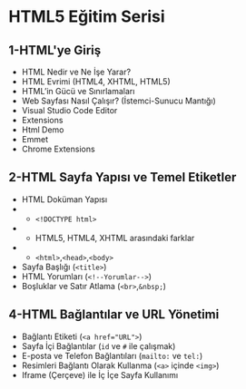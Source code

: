 # HTML5 Eğitim Serisi
## 1-HTML'ye Giriş
* HTML Nedir ve Ne İşe Yarar?
* HTML Evrimi (HTML4, XHTML, HTML5)
* HTML’in Gücü ve Sınırlamaları
* Web Sayfası Nasıl Çalışır? (İstemci-Sunucu Mantığı)
* Visual Studio Code Editor
* Extensions
* Html Demo	
* Emmet
* Chrome Extensions

## 2-HTML Sayfa Yapısı ve Temel Etiketler
* HTML Doküman Yapısı
* * `<!DOCTYPE html>`
* * HTML5, HTML4, XHTML arasındaki farklar
* * `<html>`,`<head>`,`<body>`
* Sayfa Başlığı (`<title>`)
* HTML Yorumları (`<!--Yorumlar-->`)
* Boşluklar ve Satır Atlama (`<br>`,`&nbsp;`)

## 4-HTML Bağlantılar ve URL Yönetimi

* Bağlantı Etiketi (`<a href="URL">`)
* Sayfa İçi Bağlantılar (`id` ve `#` ile çalışmak)
* E-posta ve Telefon Bağlantıları (`mailto:` ve `tel:`)
* Resimleri Bağlantı Olarak Kullanma (`<a>` içinde `<img>`)
* Iframe (Çerçeve) ile İç İçe Sayfa Kullanımı

